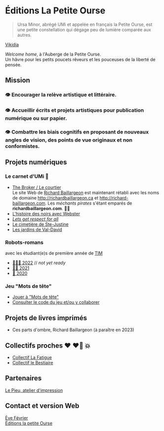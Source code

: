 # Éditions La Petite Ourse

> Ursa Minor, abrégé UMi et appelée en français la Petite Ourse, est une petite constellation qui dégage peu de lumière comparée aux autres. 

  [Vikidia](https://fr.vikidia.org/wiki/Petite_Ourse)

_Welcome home_, à l'Auberge de la Petite Ourse.  
Un hâvre pour les petits poucets rêveurs et les pouceuses de la liberté de pensée.
  
## Mission
### 👁️ Encourager la relève artistique et littéraire.
### 👁️‍ Accueillir écrits et projets artistiques pour publication numérique ou sur papier. 
### 👁️‍ Combattre les biais cognitifs en proposant de nouveaux angles de vision, des points de vue originaux et non conformistes. 

## Projets numériques
### Le carnet d'UMi 🥷
- [The Broker / Le courtier](billets/trapped.md)  
Le site Web de [Richard Baillargeon](http://richardbaillargeon.ca) est maintenant rétabli avec les noms de domaine http://richardbaillargeon.ca et http://richard-baillargeon.com. Les _méchants pirates_ s'étant emparés de **richardbaillargeon.com**. 😵‍💫
- [L'histoire des noirs avec Webster](billets/webster.md)
- [*Lets get respect for all*](billets/letsgetreal.md)
- [Le cimetière de Ste-Justine](billets/short-expedition-01.md)
- [Les jardins de Val-David](billets/first-roadtrip.md)

### Robots-romans
avec les étudiant(e)s de première année de [TIM](https://timcsf.ca/)
- [🤖🤖🤖 2022]()  // _not yet ready_
- [🤖🤖 2021](https://evefevrier.github.io/robots-roman/)
- [🤖 2020](https://evefevrier.github.io/robots-roman/2020/)  

### Jeu "Mots de tête"
- [Jouer à "Mots de tête"](https://evefevrier.github.io/wordle/)
- [Consulter le code du jeu et/ou y collaborer](https://github.com/evefevrier/wordle)

## Projets de livres imprimés
- Ces parts d'ombre, Richard Baillargeon (à paraître en 2023) 

## Collectifs proches ❤️ ❤️‍🔥 💥
- [Collectif La Fatigue](https://www.facebook.com/editionslafatigue)
- [Collectif le Bestiaire](https://www.facebook.com/Collectif-Le-Bestiaire-110584058092835)

## Partenaires
[Le Pieu, atelier d'impression](https://www.facebook.com/atelierlepieu)

## Contact et version Web 
[Ève Février](mailto:editionsLaPetiteOurse@gmail.com)  
[Éditions la petite Ourse](https://evefevrier.github.io/editions-la-petite-ourse/)
 

